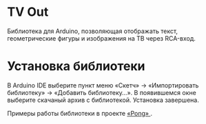 TV Out
======

Библиотека для Arduino, позволяющая отображать текст, геометрические фигуры и изображения на ТВ через RCA-вход. 

Установка библиотеки
====================

В Arduino IDE выберите пункт меню «Скетч» → «Импортировать библиотеку» →
«Добавить библиотеку…». В появившемся окне выберите скачаный архив с
библиотекой. Установка завершена.

Примеры работы библиотеки в проекте [«Pong» ](http://wiki.amperka.ru/projects:pong).